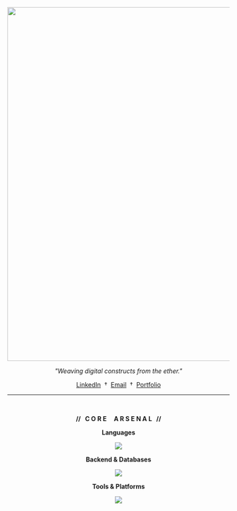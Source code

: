 <p align="center">
  <img src="https://private-user-images.githubusercontent.com/165206004/464401884-70874572-122c-470a-935b-6978e7d31892.png?jwt=eyJhbGciOiJIUzI1NiIsInR5cCI6IkpXVCJ9.eyJpc3MiOiJnaXRodWIuY29tIiwiYXVkIjoicmF3LmdpdGh1YnVzZXJjb250ZW50LmNvbSIsImtleSI6ImtleTUiLCJleHAiOjE3NTIxMTEwNjEsIm5iZiI6MTc1MjExMDc2MSwicGF0aCI6Ii8xNjUyMDYwMDQvNDY0NDAxODg0LTcwODc0NTcyLTEyMmMtNDcwYS05MzViLTY5NzhlN2QzMTg5Mi5wbmc_WC1BbXotQWxnb3JpdGhtPUFXUzQtSE1BQy1TSEEyNTYmWC1BbXotQ3JlZGVudGlhbD1BS0lBVkNPRFlMU0E1M1BRSzRaQSUyRjIwMjUwNzEwJTJGdXMtZWFzdC0xJTJGczMlMkZhd3M0X3JlcXVlc3QmWC1BbXotRGF0ZT0yMDI1MDcxMFQwMTI2MDFaJlgtQW16LUV4cGlyZXM9MzAwJlgtQW16LVNpZ25hdHVyZT1iYWYwMjM3N2ZkMzhmMGY3MTJiNWY2NDM4ZWM5NGM2MmVjZDUxNjc3Y2MwMmQ3ODI2ODczOTEyMzg2ODU0YjAxJlgtQW16LVNpZ25lZEhlYWRlcnM9aG9zdCJ9.bWRNmQr-d_znLDhjmQ342r3UX2YbqlVsVkomLMWHFm4" width="800px">
</p>

<p align="center">
  <i>"Weaving digital constructs from the ether."</i>
</p>

<p align="center">
  <a href="URL_DO_SEU_LINKEDIN_AQUI">LinkedIn</a> 
  &nbsp;†&nbsp; 
  <a href="mailto:SEU_EMAIL_AQUI">Email</a> 
  &nbsp;†&nbsp; 
  <a href="URL_DO_SEU_PORTFOLIO_OU_SITE_AQUI">Portfolio</a>
</p>

---

<br>

<div align="center">

**// &nbsp; C O R E &nbsp; &nbsp; A R S E N A L &nbsp; //**

</div>

<p align="center">
  <strong>Languages</strong>
</p>
<p align="center">
  <a href="https://skillicons.dev">
    <img src="https://skillicons.dev/icons?i=html,css,javascript,c,java&theme=dark" />
  </a>
</p>

<p align="center">
  <strong>Backend & Databases</strong>
</p>
<p align="center">
  <a href="https://skillicons.dev">
    <img src="https://skillicons.dev/icons?i=spring,mysql&theme=dark" />
  </a>
</p>

<p align="center">
  <strong>Tools & Platforms</strong>
</p>
<p align="center">
  <a href="https://skillicons.dev">
    <img src="https://skillicons.dev/icons?i=git,postman,vscode,idea,figma,discord,redhat,aws,gmail,azure&theme=dark" />
  </a>
</p>
